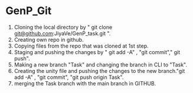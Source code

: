 # GenP_Git
1. Cloning the local directory by " git clone git@github.com:JiyaVe/GenP_task.git ".
2. Creating own repo in github.
3. Copying files from the repo that was cloned at 1st step.
4. Staging and pushing the changes by " git add -A" , "git commit"," git push".
5. Making a new branch  "Task" and changing the branch in CLI to "Task".
6. Creating the unity file and pushing the changes to the new branch."git add -A" , "git commit", "git push origin Task".
7. merging the Task branch with the main branch in GITHUB.
